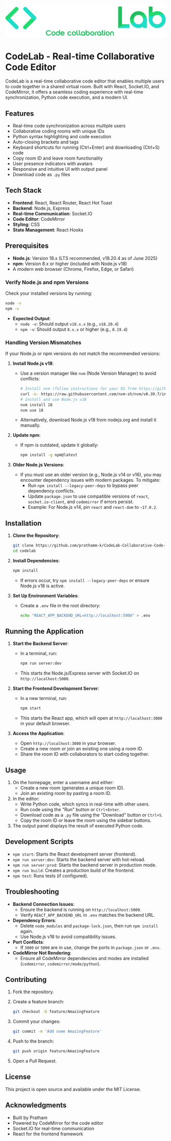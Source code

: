 
![CodeLab Logo](public/codelab.png)

# CodeLab - Real-time Collaborative Code Editor

CodeLab is a real-time collaborative code editor that enables multiple users to code together in a shared virtual room. Built with React, Socket.IO, and CodeMirror, it offers a seamless coding experience with real-time synchronization, Python code execution, and a modern UI.

## Features

- Real-time code synchronization across multiple users
- Collaborative coding rooms with unique IDs
- Python syntax highlighting and code execution
- Auto-closing brackets and tags
- Keyboard shortcuts for running (Ctrl+Enter) and downloading (Ctrl+S) code
- Copy room ID and leave room functionality
- User presence indicators with avatars
- Responsive and intuitive UI with output panel
- Download code as `.py` files

## Tech Stack

- **Frontend**: React, React Router, React Hot Toast
- **Backend**: Node.js, Express
- **Real-time Communication**: Socket.IO
- **Code Editor**: CodeMirror
- **Styling**: CSS
- **State Management**: React Hooks

## Prerequisites

- **Node.js**: Version 18.x (LTS recommended, v18.20.4 as of June 2025)
- **npm**: Version 8.x or higher (included with Node.js v18)
- A modern web browser (Chrome, Firefox, Edge, or Safari)

### Verify Node.js and npm Versions

Check your installed versions by running:

```bash
node -v
npm -v
```

- **Expected Output**:
  - `node -v`: Should output `v18.x.x` (e.g., `v18.20.4`)
  - `npm -v`: Should output `8.x.x` or higher (e.g., `8.19.4`)

### Handling Version Mismatches

If your Node.js or npm versions do not match the recommended versions:

1. **Install Node.js v18**:

   - Use a version manager like `nvm` (Node Version Manager) to avoid conflicts:

     ```bash
     # Install nvm (follow instructions for your OS from https://github.com/nvm-sh/nvm)
     curl -o- https://raw.githubusercontent.com/nvm-sh/nvm/v0.39.7/install.sh | bash
     # Install and use Node.js v18
     nvm install 18
     nvm use 18
     ```
   - Alternatively, download Node.js v18 from nodejs.org and install it manually.

2. **Update npm**:

   - If npm is outdated, update it globally:

     ```bash
     npm install -g npm@latest
     ```

3. **Older Node.js Versions**:

   - If you must use an older version (e.g., Node.js v14 or v16), you may encounter dependency issues with modern packages. To mitigate:
     - Run `npm install --legacy-peer-deps` to bypass peer dependency conflicts.
     - Update `package.json` to use compatible versions of `react`, `socket.io-client`, and `codemirror` if errors persist.
     - Example: For Node.js v14, pin `react` and `react-dom` to `~17.0.2`.

## Installation

1. **Clone the Repository**:

   ```bash
   git clone https://github.com/prathamm-k/CodeLab-Collaborative-Code-Editor.git
   cd codelab
   ```

2. **Install Dependencies**:

   ```bash
   npm install
   ```

   - If errors occur, try `npm install --legacy-peer-deps` or ensure Node.js v18 is active.

3. **Set Up Environment Variables**:

   - Create a `.env` file in the root directory:

     ```bash
     echo "REACT_APP_BACKEND_URL=http://localhost:5000" > .env
     ```

## Running the Application

1. **Start the Backend Server**:

   - In a terminal, run:

     ```bash
     npm run server:dev
     ```
   - This starts the Node.js/Express server with Socket.IO on `http://localhost:5000`.

2. **Start the Frontend Development Server**:

   - In a new terminal, run:

     ```bash
     npm start
     ```
   - This starts the React app, which will open at `http://localhost:3000` in your default browser.

3. **Access the Application**:

   - Open `http://localhost:3000` in your browser.
   - Create a new room or join an existing one using a room ID.
   - Share the room ID with collaborators to start coding together.

## Usage

1. On the homepage, enter a username and either:
   - Create a new room (generates a unique room ID).
   - Join an existing room by pasting a room ID.
2. In the editor:
   - Write Python code, which syncs in real-time with other users.
   - Run code using the "Run" button or `Ctrl+Enter`.
   - Download code as a `.py` file using the "Download" button or `Ctrl+S`.
   - Copy the room ID or leave the room using the sidebar buttons.
3. The output panel displays the result of executed Python code.

## Development Scripts

- `npm start`: Starts the React development server (frontend).
- `npm run server:dev`: Starts the backend server with hot-reload.
- `npm run server:prod`: Starts the backend server in production mode.
- `npm run build`: Creates a production build of the frontend.
- `npm test`: Runs tests (if configured).

## Troubleshooting

- **Backend Connection Issues**:
  - Ensure the backend is running on `http://localhost:5000`.
  - Verify `REACT_APP_BACKEND_URL` in `.env` matches the backend URL.
- **Dependency Errors**:
  - Delete `node_modules` and `package-lock.json`, then run `npm install` again.
  - Use Node.js v18 to avoid compatibility issues.
- **Port Conflicts**:
  - If `3000` or `5000` are in use, change the ports in `package.json` or `.env`.
- **CodeMirror Not Rendering**:
  - Ensure all CodeMirror dependencies and modes are installed (`codemirror`, `codemirror/mode/python`).

## Contributing

1. Fork the repository.
2. Create a feature branch:

   ```bash
   git checkout -b feature/AmazingFeature
   ```
3. Commit your changes:

   ```bash
   git commit -m 'Add some AmazingFeature'
   ```
4. Push to the branch:

   ```bash
   git push origin feature/AmazingFeature
   ```
5. Open a Pull Request.

## License

This project is open source and available under the MIT License.

## Acknowledgments

- Built by Pratham
- Powered by CodeMirror for the code editor
- Socket.IO for real-time communication
- React for the frontend framework